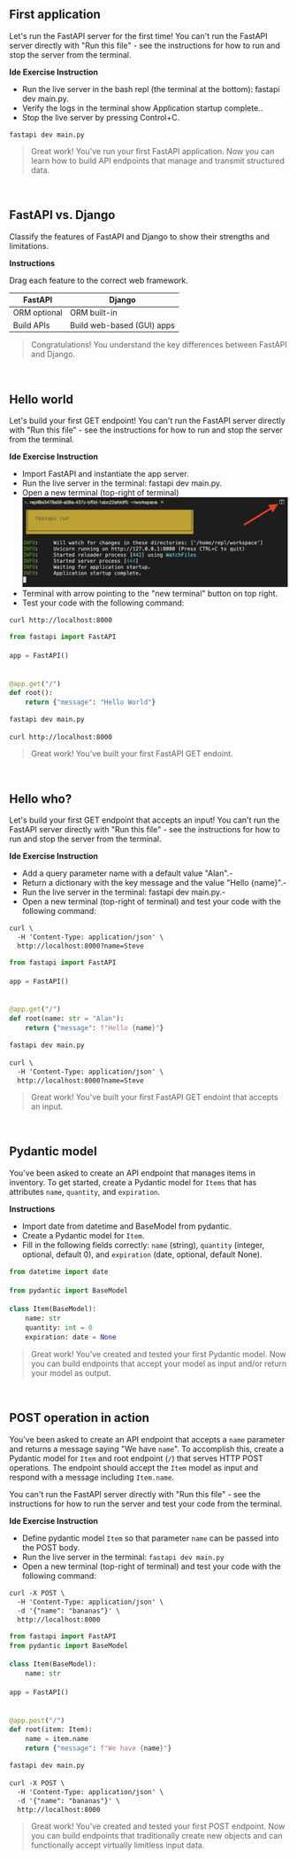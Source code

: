 ## First application
Let's run the FastAPI server for the first time! You can't run the FastAPI server directly with "Run this file" - see the instructions for how to run and stop the server from the terminal.

**Ide Exercise Instruction**

- Run the live server in the bash repl (the terminal at the bottom): fastapi dev main.py.
- Verify the logs in the terminal show Application startup complete..
- Stop the live server by pressing Control+C.

``` 
fastapi dev main.py
```

> Great work! You've run your first FastAPI application. Now you can learn how to build API endpoints that manage and transmit structured data.

<br>

## FastAPI vs. Django
Classify the features of FastAPI and Django to show their strengths and limitations.

**Instructions**

Drag each feature to the correct web framework.

| FastAPI | Django |
| ------- | ------ |
| ORM optional | ORM built-in |
| Build APIs | Build web-based (GUI) apps |

> Congratulations! You understand the key differences between FastAPI and Django.

<br>

## Hello world
Let's build your first GET endpoint! You can't run the FastAPI server directly with "Run this file" - see the instructions for how to run and stop the server from the terminal.

**Ide Exercise Instruction**

- Import FastAPI and instantiate the app server.
- Run the live server in the terminal: fastapi dev main.py.
- Open a new terminal (top-right of terminal)
![alt text](img/image.png)
- Terminal with arrow pointing to the "new terminal" button on top right.
- Test your code with the following command:
```
curl http://localhost:8000
```

``` python
from fastapi import FastAPI

app = FastAPI()


@app.get("/")
def root():
    return {"message": "Hello World"}
```

```
fastapi dev main.py

curl http://localhost:8000
```

> Great work! You've built your first FastAPI GET endoint.

<br>

## Hello who?
Let's build your first GET endpoint that accepts an input! You can't run the FastAPI server directly with "Run this file" - see the instructions for how to run and stop the server from the terminal.

**Ide Exercise Instruction**

- Add a query parameter name with a default value "Alan".-
- Return a dictionary with the key message and the value "Hello {name}".-
- Run the live server in the terminal: fastapi dev main.py.-
- Open a new terminal (top-right of terminal) and test your code with the following command:
```
curl \
  -H 'Content-Type: application/json' \
  http://localhost:8000?name=Steve
```

``` python
from fastapi import FastAPI

app = FastAPI()


@app.get("/")
def root(name: str = "Alan"):
    return {"message": f"Hello {name}"}
```

```
fastapi dev main.py

curl \
  -H 'Content-Type: application/json' \
  http://localhost:8000?name=Steve
```

> Great work! You've built your first FastAPI GET endoint that accepts an input.

<br>

## Pydantic model
You've been asked to create an API endpoint that manages items in inventory. To get started, create a Pydantic model for `Items` that has attributes `name`, `quantity`, and `expiration`.

**Instructions**

- Import date from datetime and BaseModel from pydantic.
- Create a Pydantic model for `Item`.
- Fill in the following fields correctly: `name` (string), `quantity` (integer, optional, default 0), and `expiration` (date, optional, default None).

``` python
from datetime import date

from pydantic import BaseModel

class Item(BaseModel):
    name: str
    quantity: int = 0
    expiration: date = None
```

> Great work! You've created and tested your first Pydantic model. Now you can build endpoints that accept your model as input and/or return your model as output.

<br>

## POST operation in action
You've been asked to create an API endpoint that accepts a `name` parameter and returns a message saying "We have `name`". To accomplish this, create a Pydantic model for `Item` and root endpoint (`/`) that serves HTTP POST operations. The endpoint should accept the `Item` model as input and respond with a message including `Item.name`.

You can't run the FastAPI server directly with "Run this file" - see the instructions for how to run the server and test your code from the terminal.

**Ide Exercise Instruction**

- Define pydantic model `Item` so that parameter `name` can be passed into the POST body.
- Run the live server in the terminal: `fastapi dev main.py`
- Open a new terminal (top-right of terminal) and test your code with the following command:

```
curl -X POST \
  -H 'Content-Type: application/json' \
  -d '{"name": "bananas"}' \
  http://localhost:8000
```

``` python
from fastapi import FastAPI
from pydantic import BaseModel

class Item(BaseModel):
    name: str

app = FastAPI()


@app.post("/")
def root(item: Item):
    name = item.name
    return {"message": f"We have {name}"}
```

```
fastapi dev main.py

curl -X POST \
  -H 'Content-Type: application/json' \
  -d '{"name": "bananas"}' \
  http://localhost:8000
```

> Great work! You've created and tested your first POST endpoint. Now you can build endpoints that traditionally create new objects and can functionally accept virtually limitless input data.
